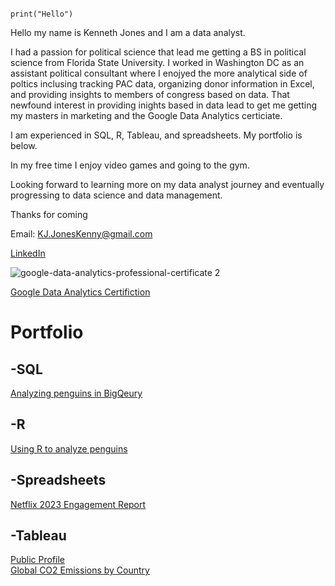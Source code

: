 ```{r}

print("Hello")

```


Hello my name is Kenneth Jones and I am a data analyst.

I had a passion for political science that lead me getting a BS in political science from Florida State University. I worked in Washington DC as an assistant political consultant where I enojyed the more analytical side of poltics inclusing tracking PAC data, organizing donor information in Excel, and providing insights to members of congress based on data. That newfound interest in providing inights based in data lead  to get me getting my masters in marketing and the Google Data Analytics certiciate.

I am experienced in SQL, R, Tableau, and spreadsheets. My portfolio is below.

In my free time I enjoy video games and going to the gym.

Looking forward to learning more on my data analyst journey and eventually progressing to data science and data management.

Thanks for coming

Email: KJ.JonesKenny@gmail.com
  
[LinkedIn](https://www.linkedin.com/in/kenneth-jones-31a228266/)


![google-data-analytics-professional-certificate 2](https://github.com/user-attachments/assets/908b761e-a714-443c-ad5d-e4e3a0f44269)

[Google Data Analytics Certifiction](https://www.credly.com/badges/02013599-ad78-48b8-9239-8e4eb963f785/public_url)

# Portfolio

## -SQL

[Analyzing penguins in BigQeury](penguinsportfolio.sql)  

## -R

[Using R  to analyze penguins](palmerpdf.pdf)

## -Spreadsheets

[Netflix 2023 Engagement Report](https://docs.google.com/spreadsheets/d/1a5SsFNRZbNay5p-kdD_tj8Vta2ch-a3-uyATaDmyxdU/edit?usp=sharing)

## -Tableau

[Public Profile](https://public.tableau.com/app/profile/kenneth.jones4649/vizzes)  
[Global CO2 Emissions by Country](https://public.tableau.com/views/GlobalCO2emissions_17248556762510/Sheet1?:language=en-US&:sid=&:redirect=auth&:display_count=n&:origin=viz_share_link)
